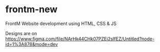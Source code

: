 # frontm-new
FrontM Website development using HTML, CSS &amp; JS

Designs are on https://www.figma.com/file/NArHk44CHk07PZEj2sIfEZ/Untitled?node-id=1%3A878&mode=dev
